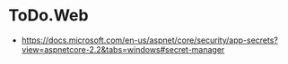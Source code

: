 ﻿# ToDo.Web

* https://docs.microsoft.com/en-us/aspnet/core/security/app-secrets?view=aspnetcore-2.2&tabs=windows#secret-manager